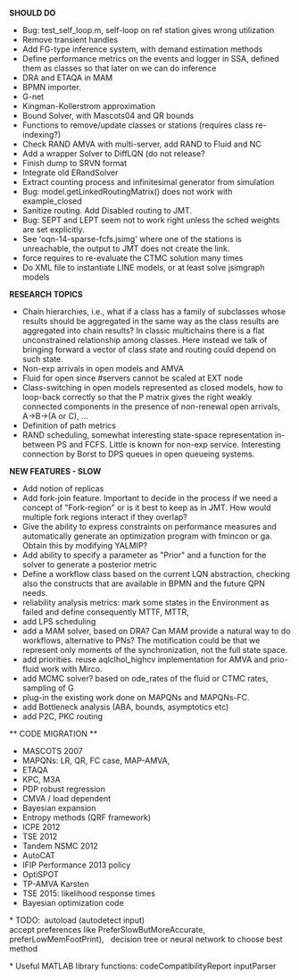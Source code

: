 **SHOULD DO**
* Bug: test_self_loop.m, self-loop on ref station gives wrong utilization
* Remove transient handles
* Add FG-type inference system, with demand estimation methods
* Define performance metrics on the events and logger in SSA, defined them as classes so that later on we can do inference
* DRA and ETAQA in MAM
* BPMN importer.
* G-net
* Kingman-Kollerstrom approximation
* Bound Solver, with Mascots04 and QR bounds
* Functions to remove/update classes or stations (requires class re-indexing?)
* Check RAND AMVA with multi-server, add RAND to Fluid and NC
* Add a wrapper Solver to DiffLQN (do not release?
* Finish dump to SRVN format
* Integrate old ERandSolver
* Extract counting process and infinitesimal generator from simulation
* Bug: model.getLinkedRoutingMatrix() does not work with example_closed
* Sanitize routing. Add Disabled routing to JMT.
* Bug: SEPT and LEPT seem not to work right unless the sched weights are set explicitly.
* See 'oqn-14-sparse-fcfs.jsimg' where one of the stations is unreachable, the output to JMT does not create the link.
* force requires to re-evaluate the CTMC solution many times
* Do XML file to instantiate LINE models, or at least solve jsimgraph models

**RESEARCH TOPICS**
* Chain hierarchies, i.e., what if a class has a family of subclasses whose results should be aggregated in the same way as the class results are aggregated into chain results? In classic multichains there is a flat unconstrained  relationship among classes. Here instead we talk of bringing forward a vector of class state and routing could depend on such state. 
* Non-exp arrivals in open models and AMVA
* Fluid for open since #servers cannot be scaled at EXT node
* Class-switching in open models represented as closed models, how to loop-back correctly so that the P matrix gives the right weakly connected components in the presence of non-renewal open arrivals, A->B->(A or C), ...
* Definition of path metrics
* RAND scheduling, somewhat interesting state-space representation in-between PS and FCFS. Little is known for non-exp service. Interesting connection by Borst to DPS queues in open queueing systems.

**NEW FEATURES - SLOW**
* Add notion of replicas
* Add fork-join feature. Important to decide in the process if we need a concept of "Fork-region" or is it best to keep as in JMT. How would multiple fork regions interact if they overlap?
* Give the ability to express constraints on performance measures and automatically generate an optimization program with fmincon or ga. Obtain this by modifying YALMIP?
* Add ability to specify a parameter as "Prior" and a function for the solver to generate a posterior metric
* Define a workflow class based on the current LQN abstraction, checking also the constructs that are available in BPMN and the future QPN needs. 
* reliability analysis metrics: mark some states in the Environment as failed and define consequently MTTF, MTTR,
* add LPS scheduling
* add a MAM solver, based on DRA? Can MAM provide a natural way to do workflows, alternative to PNs? The motification could be that we represent only moments of the synchronization, not the full state space.
* add priorities. reuse aqlclhol_highcv implementation for AMVA and prio-fluid work with Mirco.
* add MCMC solver? based on ode_rates of the fluid or CTMC rates, sampling of G
* plug-in the existing work done on MAPQNs and MAPQNs-FC.
* add Bottleneck analysis (ABA, bounds, asymptotics etc)
* add P2C, PKC routing

** CODE MIGRATION **
* MASCOTS 2007
* MAPQNs: LR, QR, FC case, MAP-AMVA, 
* ETAQA
* KPC, M3A
* PDP robust regression
* CMVA / load dependent
* Bayesian expansion
* Entropy methods (QRF framework)
* ICPE 2012
* TSE 2012
* Tandem NSMC 2012
* AutoCAT
* IFIP Performance 2013 policy
* OptiSPOT
* TP-AMVA Karsten
* TSE 2015: likelihood response times
* Bayesian optimization code

* TODO: 
autoload (auto­detect input)
accept preferences like PreferSlowButMoreAccurate, preferLowMemFootPrint),   
decision tree or neural network to choose best method

* Useful MATLAB library functions:
codeCompatibilityReport
inputParser
